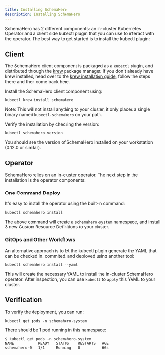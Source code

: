 ```yaml
---
title: Installing SchemaHero
description: Installing SchemaHero
---
```


SchemaHero has 2 different components: an in-cluster Kubernetes Operator and a client side kubectl plugin that you can use to interact with the operator.
The best way to get started is to install the kubectl plugin:

## Client

The SchemaHero client component is packaged as a `kubectl` plugin, and distributed through the [krew](https://krew.dev) package manager.
If you don't already have krew installed, head over to the [krew installation guide](https://krew.sigs.k8s.io/docs/user-guide/setup/install/), follow the steps there and then come back here.

Install the SchemaHero client component using:

```shell
kubectl krew install schemahero
```

Note: This will not install anything to your cluster, it only places a single binary named `kubectl-schemahero` on your path.

Verify the installation by checking the version:

```shell
kubectl schemahero version
```

You should see the version of SchemaHero installed on your workstation (0.12.0 or similar).

## Operator

SchemaHero relies on an in-cluster operator.
The next step in the installation is the operator components:

### One Command Deploy

It's easy to install the operator using the built-in command:

```shell
kubectl schemahero install
```

The above command will create a `schemahero-system` namespace, and install 3 new Custom Resource Definitions to your cluster.

### GitOps and Other Workflows

An alternative approach is to let the kubectl plugin generate the YAML that can be checked in, commited, and deployed using another tool:

```shell
kubectl schemahero install --yaml
```

This will create the necessary YAML to install the in-cluster SchemaHero operator.
After inspection, you can use `kubectl` to `apply` this YAML to your cluster.

## Verification

To verify the deployment, you can run:

```shell
kubectl get pods -n schemahero-system
```

There should be 1 pod running in this namespace:

```shell
$ kubectl get pods -n schemahero-system
NAME           READY   STATUS    RESTARTS   AGE
schemahero-0   1/1     Running   0          66s
```
